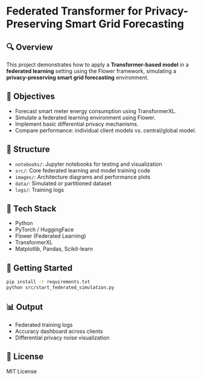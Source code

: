 # Federated Transformer for Privacy-Preserving Smart Grid Forecasting

## 🔍 Overview
This project demonstrates how to apply a **Transformer-based model** in a **federated learning** setting using the Flower framework, simulating a **privacy-preserving smart grid forecasting** environment.

## 🎯 Objectives
- Forecast smart meter energy consumption using TransformerXL.
- Simulate a federated learning environment using Flower.
- Implement basic differential privacy mechanisms.
- Compare performance: individual client models vs. central/global model.

## 📁 Structure
- `notebooks/`: Jupyter notebooks for testing and visualization
- `src/`: Core federated learning and model training code
- `images/`: Architecture diagrams and performance plots
- `data/`: Simulated or partitioned dataset
- `logs/`: Training logs

## 🧰 Tech Stack
- Python
- PyTorch / HuggingFace
- Flower (Federated Learning)
- TransformerXL
- Matplotlib, Pandas, Scikit-learn

## 🚀 Getting Started
```bash
pip install -r requirements.txt
python src/start_federated_simulation.py
```

## 📊 Output
- Federated training logs
- Accuracy dashboard across clients
- Differential privacy noise visualization

## 📄 License
MIT License
